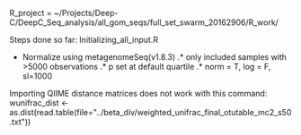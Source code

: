

R_project = ~/Projects/Deep-C/DeepC_Seq_analysis/all_gom_seqs/full_set_swarm_20162906/R_work/

Steps done so far:
Initializing_all_input.R
* Normalize using metagenomeSeq(v1.8.3)
.* only included samples with >5000 observations
.* p set at default quartile
.* norm = T, log = F, sl=1000


Importing QIIME distance matrices does not work with this command:
wunifrac_dist <- as.dist(read.table(file="../beta_div/weighted_unifrac_final_otutable_mc2_s50.txt"))

